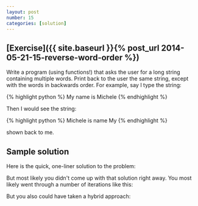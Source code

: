 ```yaml
---
layout: post
number: 15
categories: [solution]
---
```


## [Exercise]({{ site.baseurl }}{% post_url 2014-05-21-15-reverse-word-order %})

Write a program (using functions!) that asks the user for a long string containing multiple words. Print back to the user the same string, except with the words in backwards order. For example, say I type the string: 

{% highlight python %}
  My name is Michele
{% endhighlight %}

Then I would see the string: 

{% highlight python %}
  Michele is name My
{% endhighlight %}

shown back to me.

## Sample solution

Here is the quick, one-liner solution to the problem: 

<script src="https://gist.github.com/anonymous/2baf03ac1147bf767455.js"></script>

But most likely you didn't come up with that solution right away. You most likely went through a number of iterations like this: 

<script src="https://gist.github.com/prgrm/06d70e6d0f2d03257e9c.js"></script>

But you also could have taken a hybrid approach: 

<script src="https://gist.github.com/Shad0walker/c8cd4e52d11c8e6aa3b5.js"></script>